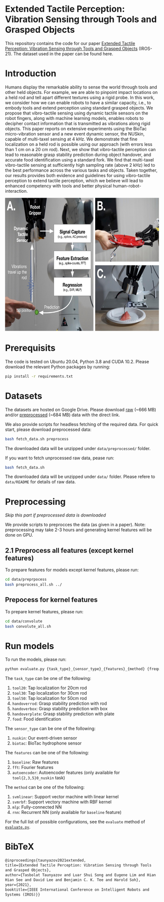 # Extended Tactile Perception: Vibration Sensing through Tools and Grasped Objects

This repository contains the code for our paper [Extended Tactile Perception: Vibration Sensing through Tools and Grasped Objects](https://arxiv.org/abs/2106.00489) (IROS-21). The dataset used in the paper can be found here.

# Introduction

Humans display the remarkable ability to sense the world through tools and other held objects. For example, we are able to pinpoint impact locations on a held rod and tell apart different textures using a rigid probe. In this work, we consider how we can enable robots to have a similar capacity, i.e., to embody tools and extend perception using standard grasped objects. We propose that vibro-tactile sensing using dynamic tactile sensors on the robot fingers, along with machine learning models, enables robots to decipher contact information that is transmitted as vibrations along rigid objects. This paper reports on extensive experiments using the BioTac micro-vibration sensor and a new event dynamic sensor, the NUSkin, capable of multi-taxel sensing at 4 kHz. We demonstrate that fine localization on a held rod is possible using our approach (with errors less than 1 cm on a 20 cm rod). Next, we show that vibro-tactile perception can lead to reasonable grasp stability prediction during object handover, and accurate food identification using a standard fork. We find that multi-taxel vibro-tactile sensing
at sufficiently high sampling rate (above 2 kHz) led to the best performance across the various tasks and objects. Taken together, our results provides both evidence and guidelines for using vibro-tactile perception to extend tactile perception, which we believe will lead to enhanced competency with tools and better physical human-robot-interaction.

<img align="center" alt="Extended Tactile Sensing" src="https://github.com/clear-nus/ext-sense/blob/main/misc/tactile_extended.jpg?raw=true" width="710" height="435" />


# Prerequisits

The code is tested on Ubuntu 20.04, Python 3.8 and CUDA 10.2. Please download the relevant Python packages by running:

```bash
pip install -r requirements.txt
```

# Datasets

The datasets are hosted on Google Drive. 
Please download [raw](https://drive.google.com/file/d/update_raw/view?usp=sharing) (~666 MB) and/or [preprocessed](https://drive.google.com/file/d/update/view?usp=sharing) (~684 MB) data with the direct link.

We also provide scripts for headless fetching of the required data. For quick start, please download preprocessed data:

``` bash
bash fetch_data.sh preprocess
```

The downloaded data will be unzipped under ```data/preprocessed/``` folder.

If you want to fetch unprocessed raw data, pease run:

``` bash
bash fetch_data.sh
```

The downloaded data will be unzipped under ```data/``` folder. Please refere to ```data/README``` for details of raw data.

# Preprocessing

*Skip this part if preprocessed data is downloaded*

We provide scripts to preprocces the data (as given in a paper). Note: preprocessing may take 2-3 hours and generating kernel features will be done on GPU.

## 2.1 Preprocess all features (except kernel features)

To prepare features for models except kernel features, please run:

``` bash
cd data/preprpocess
bash preprocess_all.sh ../
```

## Prepocess for kernel features

To prepare kernel features, please run:

``` bash
cd data/convolute
bash convolute_all.sh
```

# Run models

To run the models, please run:

``` bash
python evaluate.py {task_type}_{sensor_type}_{features}_{method} {frequency} | tee results.log
```

The `task_type` can be one of the following:
1. `tool20`: Tap localization for 20cm rod
2. `tool30`: Tap localization for 30cm rod
3. `tool50`: Tap localization for 50cm rod
4. `handoverrod`: Grasp stability prediction with rod
5. `handoverbox`: Grasp stability prediction with box
6. `handoverplate`: Grasp stability prediction with plate
7. `food`: Food identification

The `sensor_type` can be one of the following:
1. `nuskin`: Our event-driven sensor
2. `biotac`: BioTac hydrophone sensor 

The `features` can be one of the following:
1. `baseline`: Raw features
2. `fft`: Fourier features
3. `autoencoder`: Autoencoder features (only available for `tool{2,3,5}0_nuskin` task)

The `method` can be one of the following:
1. `svmlinear`: Support vector machine with linear kernel
2. `svmrbf`: Support vectory machine with RBF kernel
3. `mlp`: Fully-connected NN
4. `rnn`: Recurrent NN (only available for `baseline` feature)

For the full list of possible configurations, see the `evaluate` method of [`evaluate.py`](https://github.com/clear-nus/ext-sense/blob/main/evaluate.py).

# BibTeX

```
@inproceedings{taunyazov2021extended,
title={Extended Tactile Perception: Vibration Sensing through Tools and Grasped Objects},
author={Tasbolat Taunyazov and Luar Shui Song and Eugene Lim and Hian Hian See and David Lee and Benjamin C. K. Tee and Harold Soh},
year={2021},
booktitle={IEEE International Conference on Intelligent Robots and Systems (IROS)}}
```
